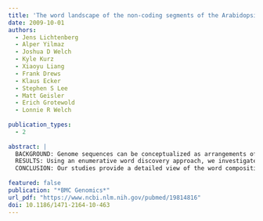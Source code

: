 ```yaml
---
title: 'The word landscape of the non-coding segments of the Arabidopsis thaliana genome'
date: 2009-10-01
authors:
  - Jens Lichtenberg
  - Alper Yilmaz
  - Joshua D Welch
  - Kyle Kurz
  - Xiaoyu Liang
  - Frank Drews
  - Klaus Ecker
  - Stephen S Lee
  - Matt Geisler
  - Erich Grotewold
  - Lonnie R Welch
 
publication_types:
  - 2
 
abstract: |
  BACKGROUND: Genome sequences can be conceptualized as arrangements of motifs or words. The frequencies and positional distributions of these words within particular non-coding genomic segments provide important insights into how the words function in processes such as mRNA stability and regulation of gene expression. |
  RESULTS: Using an enumerative word discovery approach, we investigated the frequencies and positional distributions of all 65,536 different 8-letter words in the genome of Arabidopsis thaliana. Focusing on promoter regions, introns, and 3' and 5' untranslated regions (3'UTRs and 5'UTRs), we compared word frequencies in these segments to genome-wide frequencies. The statistically interesting words in each segment were clustered with similar words to generate motif logos. We investigated whether words were clustered at particular locations or were distributed randomly within each genomic segment, and we classified the words using gene expression information from public repositories. Finally, we investigated whether particular sets of words appeared together more frequently than others. |
  CONCLUSION: Our studies provide a detailed view of the word composition of several segments of the non-coding portion of the Arabidopsis genome. Each segment contains a unique word-based signature. The respective signatures consist of the sets of enriched words, 'unwords', and word pairs within a segment, as well as the preferential locations and functional classifications for the signature words. Additionally, the positional distributions of enriched words within the segments highlight possible functional elements, and the co-associations of words in promoter regions likely represent the formation of higher order regulatory modules. This work is an important step toward fully cataloguing the functional elements of the Arabidopsis genome.
  
featured: false
publication: "*BMC Genomics*"
url_pdf: "https://www.ncbi.nlm.nih.gov/pubmed/19814816"
doi: 10.1186/1471-2164-10-463
---
```




